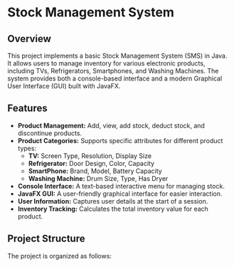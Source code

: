 # Stock Management System

## Overview

This project implements a basic Stock Management System (SMS) in Java. It allows users to manage inventory for various electronic products, including TVs, Refrigerators, Smartphones, and Washing Machines. The system provides both a console-based interface and a modern Graphical User Interface (GUI) built with JavaFX.

## Features

* **Product Management:** Add, view, add stock, deduct stock, and discontinue products.
* **Product Categories:** Supports specific attributes for different product types:
    * **TV:** Screen Type, Resolution, Display Size
    * **Refrigerator:** Door Design, Color, Capacity
    * **SmartPhone:** Brand, Model, Battery Capacity
    * **Washing Machine:** Drum Size, Type, Has Dryer
* **Console Interface:** A text-based interactive menu for managing stock.
* **JavaFX GUI:** A user-friendly graphical interface for easier interaction.
* **User Information:** Captures user details at the start of a session.
* **Inventory Tracking:** Calculates the total inventory value for each product.

## Project Structure

The project is organized as follows:
